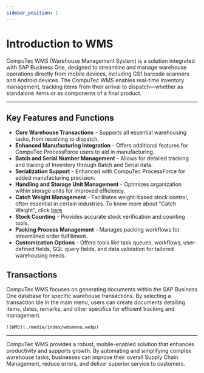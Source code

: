 ```yaml
---
sidebar_position: 1
---
```


# Introduction to WMS

CompuTec WMS (Warehouse Management System) is a solution integrated with SAP Business One, designed to streamline and manage warehouse operations directly from mobile devices, including GS1 barcode scanners and Android devices. The CompuTec WMS enables real-time inventory management, tracking items from their arrival to dispatch—whether as standalone items or as components of a final product.

---

## Key Features and Functions

- **Core Warehouse Transactions** -  Supports all essential warehousing tasks, from receiving to dispatch.
- **Enhanced Manufacturing Integration** -  Offers additional features for CompuTec ProcessForce users to aid in manufacturing.
- **Batch and Serial Number Management** - Allows for detailed tracking and tracing of Inventory through Batch and Serial data.
- **Serialization Support** - Enhanced with CompuTec ProcessForce for added manufacturing precision.
- **Handling and Storage Unit Management** - Optimizes organization within storage units for improved efficiency.
- **Catch Weight Management** - Facilitates weight-based stock control, often essential in certain industries. To know more about "Catch Weight", click [here](./user-guide/catch-weight.md)
- **Stock Counting** - Provides accurate stock verification and counting tools.
- **Packing Process Management** - Manages packing workflows for streamlined order fulfillment.
- **Customization Options** - Offers tools like task queues, workflows, user-defined fields, SQL query fields, and data validation for tailored warehousing needs.

## Transactions

CompuTec WMS focuses on generating documents within the SAP Business One database for specific warehouse transactions. By selecting a transaction tile in the main menu, users can create documents detailing items, dates, remarks, and other specifics for efficient tracking and management.

    ![WMS](./media/index/wmsmenu.webp)

---
CompuTec WMS provides a robust, mobile-enabled solution that enhances productivity and supports growth. By automating and simplifying complex warehouse tasks, businesses can improve their overall Supply Chain Management, reduce errors, and deliver superior service to customers.
